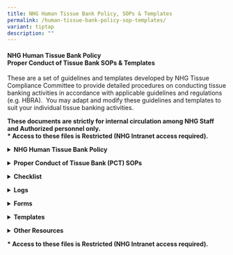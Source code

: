 ```yaml
---
title: NHG Human Tissue Bank Policy, SOPs & Templates
permalink: /human-tissue-bank-policy-sop-templates/
variant: tiptap
description: ""
---
```

<h4><strong>NHG Human Tissue Bank Policy</strong><br><strong>Proper Conduct of Tissue Bank SOPs &amp; Templates</strong></h4>
<p>These are a set of guidelines and templates developed by NHG Tissue Compliance
Committee to provide detailed procedures on conducting tissue banking activities
in accordance with applicable guidelines and regulations (e.g. HBRA).&nbsp;
You may adapt and modify these guidelines and templates to suit your individual
tissue banking activities.</p>
<p><strong>These documents are strictly for internal circulation among NHG Staff and Authorized personnel only.</strong>
<br><strong>* Access to these files is Restricted (NHG Intranet access required).</strong>
</p>
<p></p>
<div data-type="detailGroup" class="isomer-accordion-group isomer-accordion isomer-accordion-white">
<details class="isomer-details">
<summary><strong>NHG Human Tissue Bank Policy</strong>
</summary>
<div data-type="detailsContent" class="isomer-details-content">
<p><a href="https://mynhg.nhg.com.sg/dept/RCU/_layouts/15/guestaccess.aspx?guestaccesstoken=TOWwLxxqKgiYSOah%2bHdecyAt2c%2fOiTIwyrGz3yVTTek%3d&amp;docid=2_1bb1f0d446b0c4ac8b6c75d1426a58b3e&amp;rev=1" rel="noopener noreferrer nofollow" target="_blank"><u>1601-A02&nbsp;NHG&nbsp;Policy&nbsp;for&nbsp;Tissue&nbsp;Banks</u></a>
</p>
<p></p>
</div>
</details>
</div>
<p></p>
<div data-type="detailGroup" class="isomer-accordion-group isomer-accordion isomer-accordion-white">
<details class="isomer-details">
<summary><strong>Proper Conduct of Tissue Bank (PCT) SOPs</strong>
</summary>
<div data-type="detailsContent" class="isomer-details-content">
<p><a href="https://mynhg.nhg.com.sg/dept/RCU/Shared%20Library/Tissue%20Banking/NHG%20Proper%20Conduct%20of%20Tissue%20Bank%20(1500)%20SOPs%20%26%20guidance%20documents/1501-A01%20Prep%20Maintaining%20and%20Communicating%20PCT%20SOPs.pdf" rel="noopener noreferrer nofollow" target="_blank"><u>1501-A01&nbsp;Prep&nbsp;Maintaining&nbsp;and&nbsp;Communicating&nbsp;PCT&nbsp;SOPs</u></a>
</p>
<p><a href="https://mynhg.nhg.com.sg/dept/RCU/Shared%20Library/Tissue%20Banking/NHG%20Proper%20Conduct%20of%20Tissue%20Bank%20(1500)%20SOPs%20%26%20guidance%20documents/1501-A02%20Responsibilities%20of%20the%20Tissue%20Bank%20and%20Tissue%20Collection%20Team.pdf" rel="noopener noreferrer nofollow" target="_blank"><u>1501-A02&nbsp;Responsibilities&nbsp;of&nbsp;the&nbsp;Tissue&nbsp;Bank and Tissue Collection Team</u></a>
</p>
<p><a href="https://mynhg.nhg.com.sg/dept/RCU/Shared%20Library/Tissue%20Banking/NHG%20Proper%20Conduct%20of%20Tissue%20Bank%20(1500)%20SOPs%20%26%20guidance%20documents/1501-A03%20Training%20and%20Education.pdf" rel="noopener noreferrer nofollow" target="_blank"><u>1501-A03&nbsp;Training&nbsp;and&nbsp;Education</u></a>
</p>
<p><a href="https://mynhg.nhg.com.sg/dept/RCU/Shared%20Library/Tissue%20Banking/NHG%20Proper%20Conduct%20of%20Tissue%20Bank%20(1500)%20SOPs%20%26%20guidance%20documents/1501-B01%20Pre%20Initiation%20of%20Tissue%20Banking%20Activities.pdf" rel="noopener noreferrer nofollow" target="_blank"><u>1501-B01&nbsp;Pre-Initiation&nbsp;of&nbsp;Tissue&nbsp;Banking&nbsp;Activities</u></a>
</p>
<p><a href="https://mynhg.nhg.com.sg/dept/RCU/Shared%20Library/Tissue%20Banking/NHG%20Proper%20Conduct%20of%20Tissue%20Bank%20(1500)%20SOPs%20%26%20guidance%20documents/1501-B02%20Interaction%20with%20the%20NHG%20TCC.pdf" rel="noopener noreferrer nofollow" target="_blank"><u>1501-B02&nbsp;Interaction&nbsp;with&nbsp;NHG&nbsp;Tissue&nbsp;Compliance&nbsp;Committee</u></a>
</p>
<p><a href="https://mynhg.nhg.com.sg/dept/RCU/Shared%20Library/Tissue%20Banking/NHG%20Proper%20Conduct%20of%20Tissue%20Bank%20(1500)%20SOPs%20%26%20guidance%20documents/1501-B03%20Documentation.pdf" rel="noopener noreferrer nofollow" target="_blank"><u>1501-B03&nbsp;Documentation</u></a>
</p>
<p><a href="https://mynhg.nhg.com.sg/dept/RCU/Shared%20Library/Tissue%20Banking/NHG%20Proper%20Conduct%20of%20Tissue%20Bank%20(1500)%20SOPs%20%26%20guidance%20documents/1501-B04%20Quality%20Management%20of%20Tissue%20Banks%20and%20Tissue%20Collections.pdf" rel="noopener noreferrer nofollow" target="_blank"><u>1501-B04&nbsp;Quality Management&nbsp;of&nbsp;Tissue&nbsp;Banks and Tissue Collections</u></a>
</p>
<p><a href="https://mynhg.nhg.com.sg/dept/RCU/Shared%20Library/Tissue%20Banking/NHG%20Proper%20Conduct%20of%20Tissue%20Bank%20(1500)%20SOPs%20%26%20guidance%20documents/1501-B05%20Data%20Management.pdf" rel="noopener noreferrer nofollow" target="_blank"><u>1501-B05&nbsp;Data&nbsp;Management</u></a>
</p>
<p><a href="https://mynhg.nhg.com.sg/dept/RCU/Shared%20Library/Tissue%20Banking/NHG%20Proper%20Conduct%20of%20Tissue%20Bank%20(1500)%20SOPs%20%26%20guidance%20documents/1501-B06%20Release%20of%20Tissue%20Specimens.pdf" rel="noopener noreferrer nofollow" target="_blank"><u>1501-B06&nbsp;Release&nbsp;of&nbsp;Tissue&nbsp;Specimens</u></a>
</p>
<p><a href="https://mynhg.nhg.com.sg/dept/RCU/Shared%20Library/Tissue%20Banking/NHG%20Proper%20Conduct%20of%20Tissue%20Bank%20(1500)%20SOPs%20%26%20guidance%20documents/1501-B07%20Closure%20of%20Tissue%20Bank%20and%20or%20Tissue%20Collection.pdf" rel="noopener noreferrer nofollow" target="_blank"><u>1501-B07&nbsp;Closure&nbsp;of&nbsp;Tissue&nbsp;Bank and or Tissue Collection</u></a>
</p>
<p><a href="https://mynhg.nhg.com.sg/dept/RCU/Shared%20Library/Tissue%20Banking/NHG%20Proper%20Conduct%20of%20Tissue%20Bank%20(1500)%20SOPs%20%26%20guidance%20documents/1501-C01%20Informed%20Consent%20Form%20and%20Process%20Requirements.pdf" rel="noopener noreferrer nofollow" target="_blank"><u>1501-C01&nbsp;Informed&nbsp;Consent Form and Process Requirements</u></a>
</p>
<p><a href="https://mynhg.nhg.com.sg/dept/RCU/Shared%20Library/Tissue%20Banking/NHG%20Proper%20Conduct%20of%20Tissue%20Bank%20(1500)%20SOPs%20%26%20guidance%20documents/1501-C02%20Donor%20Recruitment.pdf" rel="noopener noreferrer nofollow" target="_blank"><u>1501-C02&nbsp;Donor&nbsp;Recruitment</u></a>
</p>
<p><a href="https://mynhg.nhg.com.sg/dept/RCU/Shared%20Library/Tissue%20Banking/NHG%20Proper%20Conduct%20of%20Tissue%20Bank%20(1500)%20SOPs%20%26%20guidance%20documents/1501-C03%20Donor%20Management.pdf" rel="noopener noreferrer nofollow" target="_blank"><u>1501-C03&nbsp;Donor&nbsp;Management</u></a>
</p>
<p><a href="https://mynhg.nhg.com.sg/dept/RCU/Shared%20Library/Tissue%20Banking/NHG%20Proper%20Conduct%20of%20Tissue%20Bank%20(1500)%20SOPs%20%26%20guidance%20documents/1501-C04%20Management%20of%20Incidental%20Findings.pdf" rel="noopener noreferrer nofollow" target="_blank"><u>1501-C04&nbsp;Management&nbsp;of&nbsp;Incidental&nbsp;Findings</u></a>
</p>
<p><a href="https://mynhg.nhg.com.sg/dept/RCU/Shared%20Library/Tissue%20Banking/NHG%20Proper%20Conduct%20of%20Tissue%20Bank%20(1500)%20SOPs%20%26%20guidance%20documents/1501-C05%20Human%20Tissue%20Specimen%20Management.pdf" rel="noopener noreferrer nofollow" target="_blank"><u>1501-C05&nbsp;Human&nbsp;Tissue&nbsp;Specimen</u></a>
</p>
<p></p>
</div>
</details>
</div>
<p></p>
<div data-type="detailGroup" class="isomer-accordion-group isomer-accordion isomer-accordion-white">
<details class="isomer-details">
<summary><strong>Checklist</strong>
</summary>
<div data-type="detailsContent" class="isomer-details-content">
<p><a href="https://mynhg.nhg.com.sg/dept/RCU/Shared%20Library/Tissue%20Banking/NHG%20Proper%20Conduct%20of%20Tissue%20Bank%20Forms%20and%20Templates/1502-01%20NHG%20Tissue%20Bank%20and%20Tissue%20Collection%20Review%20Checklist.docx" rel="noopener noreferrer nofollow" target="_blank"><u>1502-01&nbsp;NHG&nbsp;Tissue&nbsp;Bank&nbsp;Review&nbsp;Checklist</u></a>
</p>
<p><a href="https://mynhg.nhg.com.sg/dept/RCU/Shared%20Library/Tissue%20Banking/NHG%20Proper%20Conduct%20of%20Tissue%20Bank%20Forms%20and%20Templates/1502-02%20Eligibility%20Checklist.docx" rel="noopener noreferrer nofollow" target="_blank"><u>1502-02&nbsp;Eligibility&nbsp;Checklist</u></a>
</p>
<p><a href="https://mynhg.nhg.com.sg/dept/RCU/Shared%20Library/Tissue%20Banking/NHG%20Proper%20Conduct%20of%20Tissue%20Bank%20Forms%20and%20Templates/1502-03%20Tissue%20Bank%20and%20or%20Tissue%20Collection%20Closure%20Checklist_V1.0_12Nov2024.docx" rel="noopener nofollow" target="_blank">1502-03 Tissue Bank and or Tissue Collection Closure Checklist</a>
</p>
</div>
</details>
</div>
<p></p>
<div data-type="detailGroup" class="isomer-accordion-group isomer-accordion isomer-accordion-white">
<details class="isomer-details">
<summary><strong>Logs</strong>
</summary>
<div data-type="detailsContent" class="isomer-details-content">
<p><a href="https://mynhg.nhg.com.sg/dept/rcu/Shared%20Library/Tissue%20Banking/NHG%20Proper%20Conduct%20of%20Tissue%20Bank%20(1500)/Forms%20and%20Templates/1503-01%20Tissue%20Responsibility%20and%20Delegation%20Log.docx" rel="noopener noreferrer nofollow" target="_blank"><u>1503-01 Tissue Responsibility and Delegation Log</u></a>
</p>
<p><a href="https://mynhg.nhg.com.sg/dept/rcu/Shared%20Library/Tissue%20Banking/NHG%20Proper%20Conduct%20of%20Tissue%20Bank%20(1500)/Forms%20and%20Templates/1503-02%20Tissue%20Bank%20SOP%20Communication%20Log.docx" rel="noopener noreferrer nofollow" target="_blank"><u>1503-02&nbsp;Tissue&nbsp;Bank&nbsp;SOP&nbsp;Communication&nbsp;Log</u></a>
</p>
<p><a href="https://mynhg.nhg.com.sg/dept/rcu/Shared%20Library/Tissue%20Banking/NHG%20Proper%20Conduct%20of%20Tissue%20Bank%20(1500)/Forms%20and%20Templates/1503-03%20Donor%20Screening%20and%20Enrollment%20Log.docx" rel="noopener noreferrer nofollow" target="_blank"><u>1503-03&nbsp;Donor&nbsp;Screening&nbsp;and&nbsp;Enrollment&nbsp;Log</u></a>
</p>
<p><a href="https://mynhg.nhg.com.sg/dept/rcu/Shared%20Library/Tissue%20Banking/NHG%20Proper%20Conduct%20of%20Tissue%20Bank%20(1500)/Forms%20and%20Templates/1503-04%20Donor%20Identification%20log.docx" rel="noopener noreferrer nofollow" target="_blank"><u>1503-04&nbsp;Donor&nbsp;Identification&nbsp;log</u></a>
</p>
<p><a href="https://mynhg.nhg.com.sg/dept/rcu/Shared%20Library/Tissue%20Banking/NHG%20Proper%20Conduct%20of%20Tissue%20Bank%20(1500)/Forms%20and%20Templates/1503-05%20Speciment%20Inventory%20Log.docx" rel="noopener noreferrer nofollow" target="_blank"><u>1503-05&nbsp;Specimen&nbsp;Inventory&nbsp;Log</u></a>
</p>
<p><a href="https://mynhg.nhg.com.sg/dept/rcu/Shared%20Library/Tissue%20Banking/NHG%20Proper%20Conduct%20of%20Tissue%20Bank%20(1500)/Forms%20and%20Templates/1503-06%20Temperature%20Log.docx" rel="noopener noreferrer nofollow" target="_blank"><u>1503-06&nbsp;Temperature&nbsp;Log</u></a>
</p>
<p><a href="https://mynhg.nhg.com.sg/dept/rcu/Shared%20Library/Tissue%20Banking/NHG%20Proper%20Conduct%20of%20Tissue%20Bank%20(1500)/Forms%20and%20Templates/1503-07%20Specimen%20Destruction%20Log.docx" rel="noopener noreferrer nofollow" target="_blank"><u>1503-07&nbsp;Specimen&nbsp;Destruction&nbsp;Log</u></a>
</p>
<p><a href="https://mynhg.nhg.com.sg/dept/rcu/Shared%20Library/Tissue%20Banking/NHG%20Proper%20Conduct%20of%20Tissue%20Bank%20(1500)/Forms%20and%20Templates/1503-08%20Tissue%20Team%20Meeting%20Attendance%20Log.docx" rel="noopener noreferrer nofollow" target="_blank"><u>1503-08 Tissue Team Meeting Attendance Log</u></a>
</p>
<p><a href="https://mynhg.nhg.com.sg/dept/rcu/Shared%20Library/Tissue%20Banking/NHG%20Proper%20Conduct%20of%20Tissue%20Bank%20(1500)/Forms%20and%20Templates/1503-09%20Human%20Tissue%20Informed%20Consent%20Form%20Information%20Tracking%20Log.docx" rel="noopener noreferrer nofollow" target="_blank"><u>1503-09&nbsp;Human&nbsp;Tissue&nbsp;Informed&nbsp;Consent&nbsp;Form&nbsp;Information&nbsp;Tracking&nbsp;Log</u></a>
</p>
<p><a href="https://mynhg.nhg.com.sg/dept/rcu/Shared%20Library/Tissue%20Banking/NHG%20Proper%20Conduct%20of%20Tissue%20Bank%20(1500)/Forms%20and%20Templates/1503-10%20Untoward%20Occurrence%20and%20Serious%20Adverse%20Event%20Tracking%20Log.docx" rel="noopener noreferrer nofollow" target="_blank"><u>1503-10 Untoward Occurrence/ Serious Adverse Event Tracking Log</u></a>
</p>
<p><a href="https://mynhg.nhg.com.sg/dept/rcu/Shared%20Library/Tissue%20Banking/NHG%20Proper%20Conduct%20of%20Tissue%20Bank%20(1500)/Forms%20and%20Templates/1503-11%20Non-compliance%20Tracking%20Log.docx" rel="noopener noreferrer nofollow" target="_blank"><u>1503-11 Non-Compliance / Protocol Deviation Tracking Log</u></a>
</p>
<p></p>
</div>
</details>
</div>
<p></p>
<div data-type="detailGroup" class="isomer-accordion-group isomer-accordion isomer-accordion-white">
<details class="isomer-details">
<summary><strong>Forms</strong>
</summary>
<div data-type="detailsContent" class="isomer-details-content">
<p><a href="https://mynhg.nhg.com.sg/dept/rcu/Shared%20Library/Tissue%20Banking/NHG%20Proper%20Conduct%20of%20Tissue%20Bank%20(1500)/Forms%20and%20Templates/1504-02%20Training%20Record%20Form.doc" rel="noopener noreferrer nofollow" target="_blank"><u>1504-02&nbsp;Training&nbsp;Record&nbsp;Form</u></a>
</p>
<p><a href="https://mynhg.nhg.com.sg/dept/rcu/Shared%20Library/Tissue%20Banking/NHG%20Proper%20Conduct%20of%20Tissue%20Bank%20(1500)/Forms%20and%20Templates/1504-03%20Laboratory%20Request%20Form.docx" rel="noopener noreferrer nofollow" target="_blank"><u>1504-03&nbsp;Laboratory&nbsp;Request&nbsp;Form</u></a>
</p>
<p><a href="https://mynhg.nhg.com.sg/dept/rcu/Shared%20Library/Tissue%20Banking/NHG%20Proper%20Conduct%20of%20Tissue%20Bank%20(1500)/Forms%20and%20Templates/1504-04%20Tissue%20Specimen%20Request%20Form.docx" rel="noopener noreferrer nofollow" target="_blank"><u>1504-04&nbsp;Tissue&nbsp;Specimen&nbsp;Request&nbsp;Form</u></a>
</p>
<p><a href="https://mynhg.nhg.com.sg/dept/rcu/Shared%20Library/Tissue%20Banking/NHG%20Proper%20Conduct%20of%20Tissue%20Bank%20(1500)/Forms%20and%20Templates/1504-05%20Tissue%20Specimen%20Retrieval%20Form.docx" rel="noopener noreferrer nofollow" target="_blank"><u>1504-05&nbsp;Tissue Specimen Retrieval&nbsp;Form</u></a>
</p>
<p><a href="https://mynhg.nhg.com.sg/dept/rcu/Shared%20Library/Tissue%20Banking/NHG%20Proper%20Conduct%20of%20Tissue%20Bank%20(1500)/Forms%20and%20Templates/1504-06%20Withdrawal%20of%20Participation%20Form.docx" rel="noopener noreferrer nofollow" target="_blank"><u>1504-06&nbsp;Withdrawal&nbsp;of&nbsp;Participation&nbsp;Form</u></a>
</p>
<p><a href="https://mynhg.nhg.com.sg/dept/rcu/Shared%20Library/Tissue%20Banking/NHG%20Proper%20Conduct%20of%20Tissue%20Bank%20(1500)/Forms%20and%20Templates/1504-07%20Custodian%20Self%20Assessment%20Form.docx" rel="noopener noreferrer nofollow" target="_blank"><u>1504-07&nbsp;Custodian&nbsp;Self-Assessment&nbsp;Form</u></a>
</p>
<p><a href="https://mynhg.nhg.com.sg/dept/rcu/Shared%20Library/Tissue%20Banking/NHG%20Proper%20Conduct%20of%20Tissue%20Bank%20(1500)/Forms%20and%20Templates/1504-08%20Tissue%20Collection%20Activity%20Self%20Assessment%20Form.docx" rel="noopener noreferrer nofollow" target="_blank"><u>1504-08&nbsp;Tissue&nbsp;Collection&nbsp;Activity&nbsp;Self-Assessment&nbsp;Form</u></a>
</p>
<p></p>
</div>
</details>
</div>
<p></p>
<div data-type="detailGroup" class="isomer-accordion-group isomer-accordion isomer-accordion-white">
<details class="isomer-details">
<summary><strong>Templates</strong>
</summary>
<div data-type="detailsContent" class="isomer-details-content">
<p><a href="https://mynhg.nhg.com.sg/dept/rcu/Shared%20Library/Tissue%20Banking/NHG%20Proper%20Conduct%20of%20Tissue%20Bank%20(1500)/Forms%20and%20Templates/1505-01%20Tissue%20File%20Contents%20Template.docx" rel="noopener noreferrer nofollow" target="_blank"><u>1505-01 Tissue File Contents Template</u></a>
</p>
<p><a href="https://mynhg.nhg.com.sg/dept/rcu/Shared%20Library/Tissue%20Banking/NHG%20Proper%20Conduct%20of%20Tissue%20Bank%20(1500)/Forms%20and%20Templates/1505-02%20Corrective%20Action%20and%20Preventive%20Action%20Plan%20(CAPA)%20Template.docx" rel="noopener noreferrer nofollow" target="_blank"><u>1505-02&nbsp;Corrective&nbsp;Action&nbsp;and&nbsp;Preventive&nbsp;Action&nbsp;Plan&nbsp;(CAPA)&nbsp;Template</u></a>
</p>
<p><a href="https://mynhg.nhg.com.sg/dept/rcu/Shared%20Library/Tissue%20Banking/NHG%20Proper%20Conduct%20of%20Tissue%20Bank%20(1500)/Forms%20and%20Templates/1505-03%20Letter%20of%20Undertaking%20for%20Leftover%20Tissues%20template.docx" rel="noopener noreferrer nofollow" target="_blank"><u>1505-03 Letter of Undertaking for Leftover Tissues</u></a>
</p>
<p></p>
</div>
</details>
</div>
<p></p>
<div data-type="detailGroup" class="isomer-accordion-group isomer-accordion isomer-accordion-white">
<details class="isomer-details">
<summary><strong>Other Resources</strong>
</summary>
<div data-type="detailsContent" class="isomer-details-content">
<p><a href="https://mynhg.nhg.com.sg/dept/rcu/Shared%20Library/Tissue%20Banking/NHG%20Proper%20Conduct%20of%20Tissue%20Bank%20(1500)/1506-01%20NHG%20Information%20Sheet%20for%20Tissue%20Donors%20(Incidental%20Finding).pdf" rel="noopener noreferrer nofollow" target="_blank"><u>1506-01&nbsp;NHG&nbsp;Information&nbsp;Sheet&nbsp;for&nbsp;Tissue&nbsp;Donors&nbsp;(Incidental&nbsp;Finding)</u></a>
</p>
<p><a href="https://mynhg.nhg.com.sg/dept/rcu/Shared%20Library/Tissue%20Banking/NHG%20Proper%20Conduct%20of%20Tissue%20Bank%20(1500)/1506-02%20A%20quick%20guide%20for%20setting%20up%20and%20managing%20a%20tissue%20bank.pdf" rel="noopener noreferrer nofollow" target="_blank"><u>1506-02&nbsp;A Quick&nbsp;Guide&nbsp;for&nbsp;Setting&nbsp;Up and Managing a&nbsp;Tissue&nbsp;Bank</u></a>
</p>
<p><a href="https://mynhg.nhg.com.sg/dept/rcu/Shared%20Library/Tissue%20Banking/NHG%20Proper%20Conduct%20of%20Tissue%20Bank%20(1500)/1506-03%20Witness%20requirement%20flow%20chart.pdf" rel="noopener noreferrer nofollow" target="_blank"><u>1506-03&nbsp;Witness&nbsp;requirement&nbsp;flow&nbsp;chart</u></a>
</p>
<p><a href="https://mynhg.nhg.com.sg/dept/rcu/Shared%20Library/Tissue%20Banking/NHG%20Proper%20Conduct%20of%20Tissue%20Bank%20(1500)/1506-04%20HBRA%20Human%20Tissue%20Banking%20regulations%20and%20NHG%20Tissue%20Bank%20Policies%20Index.pdf" rel="noopener noreferrer nofollow" target="_blank"><u>1506-04 HBRA Human Tissue Banking regulations and NHG Tissue Bank Policies Index</u></a>
</p>
<p><a href="https://www.research.nhg.com.sg/wps/wcm/connect/cb5a007d-b536-499a-8a07-16863bcff795/1506-05+Guidance+To+Store+And+Use+Leftover+Human+Tissue+for+Future+Research.pdf?MOD=AJPERES&amp;CVID=nJSY8Fi&amp;CVID=nJSY8Fi&amp;CVID=nJSY8Fi&amp;CVID=nJSY8Fi&amp;CVID=nJSY8Fi&amp;CVID=nJSY8Fi&amp;CVID=nJSY8Fi&amp;CVID=nJSY8Fi&amp;CVID=nJSY8Fi" rel="noopener noreferrer nofollow" target="_blank"><u>1506-05 NHG Guidance To Store And Use Leftover Human Tissue for Future Research</u></a>
</p>
<p><a href="https://mynhg.nhg.com.sg/dept/rcu/Shared%20Library/Tissue%20Banking/NHG%20Proper%20Conduct%20of%20Tissue%20Bank%20(1500)/1506-06%20Introduction%20to%20Tissue%20Bank%20Quality%20Management%20Audit.pdf" rel="noopener noreferrer nofollow" target="_blank"><u>1506-06 Introduction to Tissue Bank Quality Management Audit</u></a>&nbsp;</p>
<p><a href="https://mynhg.nhg.com.sg/dept/rcu/Shared%20Library/Tissue%20Banking/NHG%20Proper%20Conduct%20of%20Tissue%20Bank%20(1500)/1506-07%20Introduction%20to%20Tissue%20Bank%20Quality%20Management%20Site%20Initiation%20Visit.pdf" rel="noopener noreferrer nofollow" target="_blank"><u>1506-07 Introduction to Tissue Quality Management Site Initiation Visit</u></a>
</p>
<p></p>
</div>
</details>
</div>
<p></p>
<p><strong>* Access to these files is Restricted (NHG Intranet access required).</strong>
</p>
<p></p>
<p></p>
<p></p>
<p></p>
<p></p>
<p></p>
<p></p>
<p></p>
<p></p>
<p></p>
<p></p>
<p></p>
<p></p>
<p></p>
<p></p>
<p></p>
<p></p>
<p></p>
<p></p>
<p></p>
<p></p>